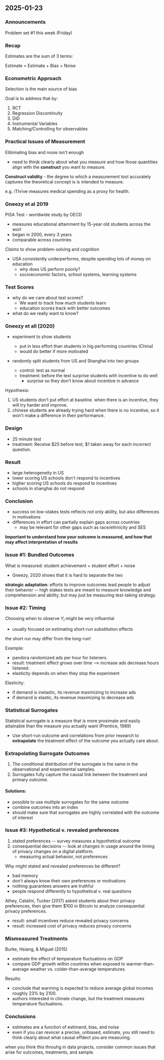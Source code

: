 ## 2025-01-23

### Announcements

Problem set #1 this week (Friday)

### Recap

Estimates are the sum of 3 terms:

Estimate = Estimate + Bias + Noise

### Econometric Approach

Selection is the main source of bias

Goal is to address that by:
1. RCT
2. Regression Discontinuity
3. DiD
4. Instrumental Variables
5. Matching/Controlling for observables


### Practical Issues of Measurement

Elibimating bias and nosie isn't enough

- need to thinjk clearly about what you measure and how those quantities align with the **construct** you want to measure.

**Construct validity** - the degree to which a measurement tool accurately captures the theoretical concept is is intended to measure.

e.g. iThrive measures medical spending as a proxy for health.

### Gneezy et al 2019

PISA Test - worldwide study by OECD
- measures educational attainment by 15-year old students across the worl
- began in 2000, every 3 years
- comparable across countries

*Claims* to show problem-solving and cognition

- USA consistently underperforms, despite spending lots of money on education
    - why does US perform poorly?
    - socioeconomic factors, school systems, learning systems

### Test Scores

- why do we care about test scores?
    - We want to track how much students learn
    - education scores track with better outcomes
- what do we really want to know?

### Gneezy et all (2020)

- experiment to show students
    - put in less effort than students in hig performing countries (China)
    - would do better if more motivated

- randomly split students from US and Shanghai into two groups
    - control: test as normal
    - treatment: before the test surprise students with incentive to do well
        - surprise so they don't know about incentive in advance

Hypothesis:
1. US students don't put effort at baseline. when there is an incentive, they will try harder and improve.
2. chinese students are already trying hard when there is no incentive, so it won't make a difference in their performance.

### Design

- 25 minute test
- treatment: Receive $25 before test, $1 taken away for each incorrect question.

### Result

- large heterogeneity in US
- lower scoring US schools don't respond to incentives
- higher scoring US schools do respond to incentives
- schools in shanghai do not respond

### Conclusion

- success on low-stakes tests reflects not only ability, but also differences in motivations
- differences in effort can partially explain gaps across countries
    - may be relevant for other gaps such as race/ethnicity and SES

**Important to understand how your outcome is measured, and how that may affect interpretation of results**

### Issue #1: Bundled Outcomes

What is measured: student achievement + student effort + noise

- Gneezy, 2020 shows that it is hard to separate the two

**strategic adaptation**: efforts to improve outcomes lead people to adjust their behavior -- high stakes tests are meant to measure knowledge and comprehension and ability, but may just be measuring test-taking strategy.

### Issue #2: Timing

Choosing when to observe $Y_i$ might be very influential
- usually focused on estimating short-run substitution effects

the short run may differ from the long-run!

Example:
- pandora randomized ads per hour for listeners
- result: treatment effect grows over time --> increase ads decrease hours listened.
- elasticity depends on when they stop the experiment

Elasticity:
- if demand is inelastic, its revenue maximizing to increase ads
- if demand is elastic, its revenue maximizing to decrease ads

### Statistical Surrogates

Statistical surrogate is a measure that is more proximate and easily attainable than the measure you actually want (Prentice, 1989)
- Use short-run outcome and correlations from prior research to **extrapolate** the treatment effect of the outcome you actually care about.

### Extrapolating Surrogate Outcomes

1. The conditional distribution of the surrogate is the same in the observational and experimental samples.
2. Surrogates fully capture the causal link between the treatment and primary outcome.

#### Solutions:
- possible to use multiple surrogates for the same outcome
- combine outcomes into an index
- should make sure that surrogates are highly correlated with the outcome of interest

### Issue #3: Hypothetical v. revealed preferences

1. stated preferences -- survey measures a hypothetical outcome
2. consequential decisions -- look at changes in usage around the timing of privacy changes on a digital platform.
    - measuring actual behavior, not preferences

Why might stated and revealed preferences be different?
- bad memory
- don't always know their own preferences or motivations
- nothing guarantees answers are truthful
- people respond differently to hypothetical v. real questions

Athey, Catalini, Tucker (2017) asked students about their privacy preferences, then give them $100 in Bitcoin to analyze consequential privacy preferences.
- result: small incentives reduce revealed privacy concerns
- result: increased cost of privacy reduces privacy concerns

### Mismeasured Treatments

Burke, Hsiang, & Miguel (2015)
- estimate the effect of temperature fluctuations on GDP
- compare GDP growth within countries when exposed to warmer-than-average weather vs. colder-than-average temperatures.

Results:
- conclude that warming is expected to reduce average global incomes roughly 23% by 2100.
- authors interested in climate change, but the treatment measures temperature fluctuations.

### Conclusions
- estimates are a function of estimand, bias, and noise
- even if you can revocer a precise, unbiased, estimate, you still need to think clearly about what causal effdect you are measuring.

when you think this throuhg in data projects, consider common issues that arise for outcomes, treatments, and sample.